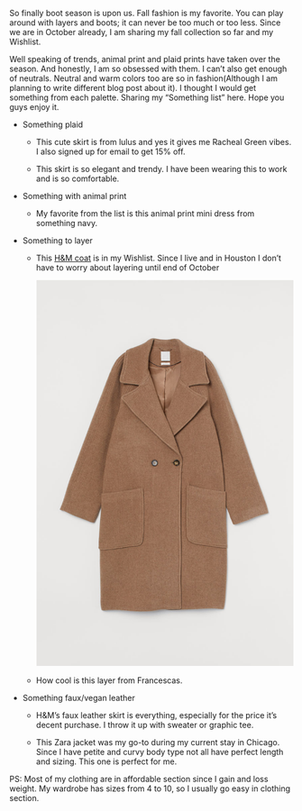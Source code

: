 So finally boot season is upon us. Fall fashion is my favorite. You can play
around with layers and boots; it can never be too much or too less. Since we are
in October already, I am sharing my fall collection so far and my Wishlist.

Well speaking of trends, animal print and plaid prints have taken over the
season. And honestly, I am so obsessed with them. I can’t also get enough of
neutrals. Neutral and warm colors too are so in fashion(Although I am planning
to write different blog post about it). I thought I would get something from
each palette. Sharing my “Something list” here. Hope you guys enjoy it.

-   Something plaid

    -   This cute skirt is from lulus and yes it gives me Racheal Green vibes. I
        also signed up for email to get 15% off.

    -   This skirt is so elegant and trendy. I have been wearing this to work
        and is so comfortable.

-   Something with animal print

    -   My favorite from the list is this animal print mini dress from something
        navy.

-   Something to layer

    -   This [H&M coat](https://www2.hm.com/en_us/productpage.0786743003.html)
        is in my Wishlist. Since I live and in Houston I don’t have to worry
        about layering until end of October

        ![](media/hmgoepprod.jpg)

    -   How cool is this layer from Francescas.

-   Something faux/vegan leather

    -   H&M’s faux leather skirt is everything, especially for the price it’s
        decent purchase. I throw it up with sweater or graphic tee.

    -   This Zara jacket was my go-to during my current stay in Chicago. Since I
        have petite and curvy body type not all have perfect length and sizing.
        This one is perfect for me.

PS: Most of my clothing are in affordable section since I gain and loss weight.
My wardrobe has sizes from 4 to 10, so I usually go easy in clothing section.
